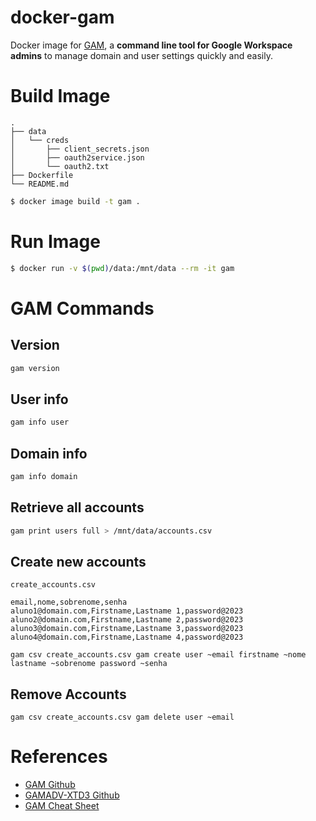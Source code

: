 docker-gam
==========

Docker image for [GAM](https://github.com/GAM-team/GAM), a **command line tool
for Google Workspace admins** to manage domain and user settings quickly and
easily.

# Build Image

```
.
├── data
│   └── creds
│       ├── client_secrets.json
│       ├── oauth2service.json
│       └── oauth2.txt
├── Dockerfile
└── README.md
```

```bash
$ docker image build -t gam .
```

# Run Image

```bash
$ docker run -v $(pwd)/data:/mnt/data --rm -it gam
```

# GAM Commands

## Version

```bash
gam version
```

## User info

```bash
gam info user
```

## Domain info

```bash
gam info domain
```

## Retrieve all accounts

```bash
gam print users full > /mnt/data/accounts.csv
```

## Create new accounts

`create_accounts.csv`

```
email,nome,sobrenome,senha
aluno1@domain.com,Firstname,Lastname 1,password@2023
aluno2@domain.com,Firstname,Lastname 2,password@2023
aluno3@domain.com,Firstname,Lastname 3,password@2023
aluno4@domain.com,Firstname,Lastname 4,password@2023
```

```
gam csv create_accounts.csv gam create user ~email firstname ~nome lastname ~sobrenome password ~senha
```

## Remove Accounts

```
gam csv create_accounts.csv gam delete user ~email
```

# References

* [GAM Github](https://github.com/GAM-team/GAM)
* [GAMADV-XTD3 Github](https://github.com/taers232c/GAMADV-XTD3)
* [GAM Cheat Sheet](https://sites.google.com/jis.edu.bn/gam-commands/people/users#h.p_HzJY2UAsIZsi)
